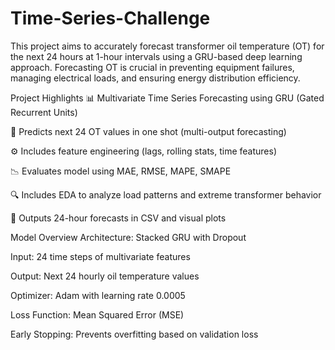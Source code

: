 # Time-Series-Challenge
This project aims to accurately forecast transformer oil temperature (OT) for the next 24 hours at 1-hour intervals using a GRU-based deep learning approach. Forecasting OT is crucial in preventing equipment failures, managing electrical loads, and ensuring energy distribution efficiency.

Project Highlights
📊 Multivariate Time Series Forecasting using GRU (Gated Recurrent Units)

🔁 Predicts next 24 OT values in one shot (multi-output forecasting)

⚙️ Includes feature engineering (lags, rolling stats, time features)

📉 Evaluates model using MAE, RMSE, MAPE, SMAPE

🔍 Includes EDA to analyze load patterns and extreme transformer behavior

📁 Outputs 24-hour forecasts in CSV and visual plots

Model Overview
Architecture: Stacked GRU with Dropout

Input: 24 time steps of multivariate features

Output: Next 24 hourly oil temperature values

Optimizer: Adam with learning rate 0.0005

Loss Function: Mean Squared Error (MSE)

Early Stopping: Prevents overfitting based on validation loss
